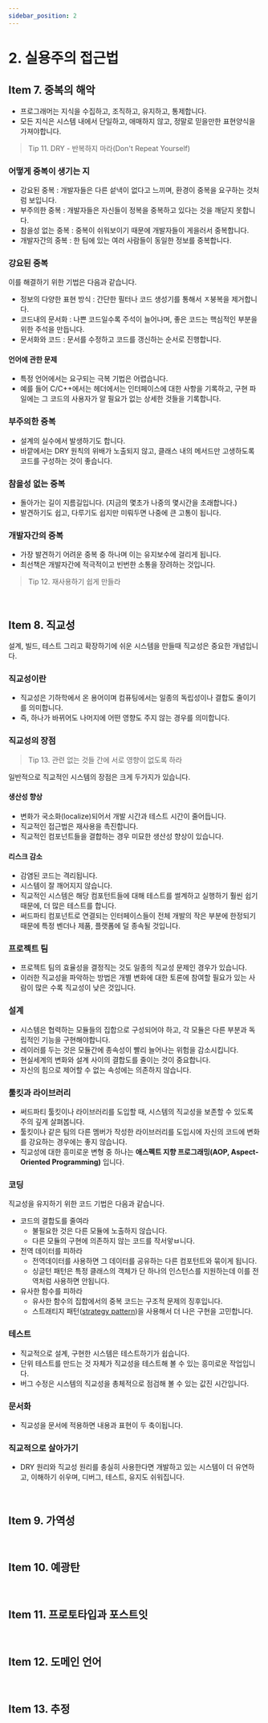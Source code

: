 ```yaml
---
sidebar_position: 2
---
```


# 2. 실용주의 접근법

## Item 7. 중복의 해악

- 프로그래머는 지식을 수집하고, 조직하고, 유지하고, 통제합니다.
- 모든 지식은 시스템 내에서 단일하고, 애매하지 않고, 정말로 믿을만한 표현양식을 가져야합니다.

> Tip 11. DRY - 반복하지 마라(Don't Repeat Yourself)

### 어떻게 중복이 생기는 지

- 강요된 중복 : 개발자들은 다른 섵낵이 없다고 느끼며, 환경이 중복을 요구하는 것처럼 보입니다.
- 부주의한 중복 : 개발자들은 자신들이 정복을 중복하고 있다는 것을 깨닫지 못합니다.
- 참을성 없는 중복 : 중복이 쉬워보이기 때문에 개발자들이 게을러서 중복합니다.
- 개발자간의 중복 : 한 팀에 있는 여러 사람들이 동일한 정보를 중복합니다.

### 강요된 중복

이를 해결하기 위한 기법은 다음과 같습니다.

- 정보의 다양한 표현 방식 : 간단한 필터나 코드 생성기를 통해서 ㅈ붕복을 제거합니다.
- 코드내의 문서화 : 나쁜 코드일수록 주석이 늘어나며, 좋은 코드는 핵심적인 부분을 위한 주석을 만듭니다.
- 문서화와 코드 : 문서를 수정하고 코드를 갱신하는 순서로 진행합니다.

#### 언어에 관한 문제

- 특정 언어에서는 요구되는 극복 기법은 어렵습니다.
- 예를 들어 C/C++에서는 헤더에서는 인터페이스에 대한 사항을 기록하고, 구현 파일에는 그 코드의 사용자가 알 필요가 없는 상세한 것들을 기록합니다.

### 부주의한 중복

- 설계의 실수에서 발생하기도 합니다.
- 바깥에서는 DRY 원칙의 위배가 노출되지 않고, 클래스 내의 메서드만 고생하도록 코드를 구성하는 것이 좋습니다.

### 참을성 없는 중복

- 돌아가는 길이 지름길입니다. (지금의 몇초가 나중의 몇시간을 초래합니다.)
- 발견하기도 쉽고, 다루기도 쉽지만 미뤄두면 나중에 큰 고통이 됩니다.

### 개발자간의 중복

- 가장 발견하기 어려운 중복 중 하나며 이는 유지보수에 걸리게 됩니다.
- 최선책은 개발자간에 적극적이고 빈번한 소통을 장려하는 것입니다.

> Tip 12. 재사용하기 쉽게 만들라

<br/>

## Item 8. 직교성

설계, 빌드, 테스트 그리고 확장하기에 쉬운 시스템을 만들때 직교성은 중요한 개념입니다.

### 직교성이란

- 직교성은 기하학에서 온 용어이며 컴퓨팅에서는 일종의 독립성이나 결합도 줄이기를 의미합니다.
- 즉, 하나가 바뀌어도 나머지에 어떤 영향도 주지 않는 경우를 의미합니다.

### 직교성의 장점

> Tip 13. 관련 없는 것들 간에 서로 영향이 없도록 하라

일반적으로 직교적인 시스템의 장점은 크게 두가지가 있습니다.

#### 생산성 향상

- 변화가 국소화(localize)되어서 개발 시간과 테스트 시간이 줄어듭니다.
- 직교적인 접근법은 재사용을 촉진합니다.
- 직교적인 컴포넌트들을 결합하는 경우 미묘한 생산성 향상이 있습니다.

#### 리스크 감소

- 감염된 코드는 격리됩니다.
- 시스템이 잘 깨어지지 않습니다.
- 직교적인 시스템은 해당 컴포턴트들에 대해 테스트를 썰계하고 실행하기 훨씬 쉽기 때문에, 더 많은 테스트를 합니다.
- 써드파티 컴포넌트로 연결되는 인터페이스들이 전체 개발의 작은 부분에 한정되기 때문에 특정 벤더나 제품, 플랫폼에 덜 종속될 것입니다.

### 프로젝트 팀

- 프로젝트 팀의 효율성을 결정직는 것도 일종의 직교성 문제인 경우가 있습니다.
- 이러한 직교성을 파악하는 방법은 개별 변화에 대한 토론에 참여할 필요가 있는 사람이 많은 수록 직교성이 낮은 것입니다.

### 설계

- 시스템은 협력하는 모듈들의 집합으로 구성되어야 하고, 각 모듈은 다른 부분과 독립적인 기능을 구현해야합니다.
- 레이러를 두는 것은 모듈간에 종속성이 빨리 늘어나는 위험을 감소시킵니다.
- 현실세계의 변화와 설계 사이의 결합도를 줄이는 것이 중요합니다.
- 자신의 힘으로 제어할 수 없는 속성에는 의존하지 않습니다.

### 툴킷과 라이브러리

- 써드파티 툴킷이나 라이브러리를 도입할 때, 시스템의 직교성을 보존할 수 있도록 주의 깊게 살펴봅니다.
- 툴킷이나 같은 팀의 다른 멤버가 작성한 라이브러리를 도입시에 자신의 코드에 변화를 강요하는 경우에는 좋지 않습니다.
- 직교성에 대한 흥미로운 변형 중 하나는 **애스펙트 지향 프로그래밍(AOP, Aspect-Oriented Programming)** 입니다.

### 코딩

직교성을 유지하기 위한 코드 기법은 다음과 같습니다.

- 코드의 결합도를 줄여라
  - 불필요한 것은 다른 모듈에 노출하지 않습니다.
  - 다른 모듈의 구현에 의존하지 않는 코드를 작서앟ㅂ니다.
- 전역 데이터를 피하라
  - 전역데이터를 사용하면 그 데이터를 공유하는 다른 컴포턴트와 묶이게 됩니다.
  - 싱글턴 패턴은 특정 클래스의 객체가 단 하나의 인스턴스를 지원하는데 이를 전역처럼 사용하면 안됩니다.
- 유사한 함수를 피하라
  - 유사한 함수의 집합에서의 중복 코드는 구조적 문제의 징후입니다.
  - 스트래티지 패턴([strategy pattern](https://gmlwjd9405.github.io/2018/07/06/strategy-pattern.html))을 사용해서 더 나은 구현을 고민합니다.

### 테스트

- 직교적으로 설계, 구현한 시스템은 테스트하기가 쉽습니다.
- 단위 테스트를 만드는 것 자체가 직교성을 테스트해 볼 수 있는 흥미로운 작업입니다.
- 버그 수정은 시스템의 직교성을 총체적으로 점검해 볼 수 있는 값진 시간입니다.

### 문서화

- 직교성을 문서에 적용하면 내용과 표현이 두 축이됩니다.

### 직교적으로 살아가기

- DRY 원리와 직교성 원리를 충실히 사용한다면 개발하고 있는 시스템이 더 유연하고, 이해하기 쉬우며, 디버그, 테스트, 유지도 쉬워집니다.

<br/>

## Item 9. 가역성

<br/>

## Item 10. 예광탄

<br/>

## Item 11. 프로토타입과 포스트잇

<br/>

## Item 12. 도메인 언어

<br/>

## Item 13. 추정

